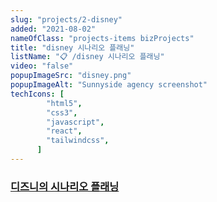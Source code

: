 ```yaml
---
slug: "projects/2-disney"
added: "2021-08-02"
nameOfClass: "projects-items bizProjects"
title: "disney 시나리오 플래닝"
listName: "📋 /disney 시나리오 플래닝"
video: "false"
popupImageSrc: "disney.png"
popupImageAlt: "Sunnyside agency screenshot"
techIcons: [
        "html5",
        "css3",
        "javascript",
        "react",
        "tailwindcss",
      ]
---
```



### [디즈니의 시나리오 플래닝](https://docs.google.com/presentation/d/1dVY_FBiXImksPMB-P-peUWunfETU6mwl/edit#slide=id.p1)

